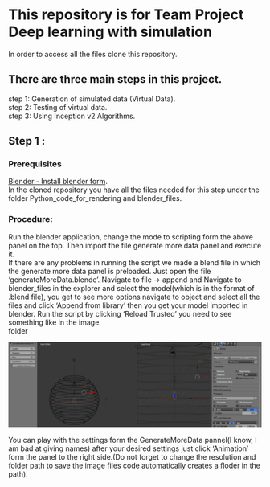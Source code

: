 # This repository is for Team Project Deep learning with simulation

In order to access all the files clone this repository.

## There are three main steps in this project. 
step 1: Generation of simulated data (Virtual Data).  
step 2: Testing of virtual data.  
step 3: Using Inception v2 Algorithms.  

## Step 1 :
### Prerequisites 
[Blender - Install blender  form](https://www.blender.org/download/).  
In the cloned repository you have all the files needed for this step under the folder Python_code_for_rendering and blender_files.  
### Procedure:
Run the blender application, change the mode to scripting form the above panel on the top. Then import the file generate more data panel and execute it.  
If there are any problems in running the script we made a blend file in which the generate more data panel is preloaded. Just open the file ‘generateMoreData.blende’. Navigate to file -> append and Navigate to blender_files in the explorer and select the model(which is in the format of .blend file), you get to see more options navigate to object and select all the files and click ‘Append from library’ then you get your model imported in blender. Run the script by clicking ‘Reload Trusted’  you need to see something like in the image.  
folder

<p align="center">
  <img src="Images/1.JPG" width="750" title="hover text">
</p>

You can play with the settings form the GenerateMoreData pannel(I know, I am bad at giving names) after your desired settings just click ‘Animation’ form the panel to the right side.(Do not forget to change the resolution and folder path to save the image files code automatically creates a floder in the path).  
